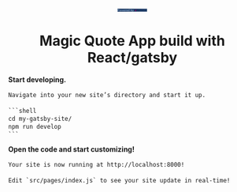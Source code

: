 <p align="center">
  <a href="#">
    <img alt="Gatsby" src="./src/images/Footer_Logo.png" width="60" />
  </a>
</p>
<h1 align="center">
 Magic Quote App build with React/gatsby
</h1>

 **Start developing.**

    Navigate into your new site’s directory and start it up.

    ```shell
    cd my-gatsby-site/
    npm run develop
    ```

  **Open the code and start customizing!**

    Your site is now running at http://localhost:8000!

    Edit `src/pages/index.js` to see your site update in real-time!

